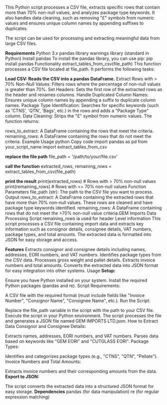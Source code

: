 This Python script processes a CSV file, extracts specific rows that contain more than 70% non-null values, and analyzes package type keywords. It also handles data cleaning, such as removing "£" symbols from numeric values and ensures unique column names by appending suffixes to duplicates.

The script can be used for processing and extracting meaningful data from large CSV files.

**Requirements**
Python 3.x
pandas library
warnings library (standard in Python)
Install pandas
To install the pandas library, you can use pip:
pip install pandas
Functionality
extract_tables_from_csv(file_path)
This function processes a CSV file located at file_path. It performs the following tasks:

**Load CSV: Reads the CSV into a pandas DataFrame.**
Extract Rows with > 70% Non-Null Values: Filters rows where the percentage of non-null values is greater than 70%.
Set Headers: Sets the first row of the extracted rows as the header and renames columns.
Handle Duplicated Column Names: Ensures unique column names by appending a suffix to duplicate column names.
Package Type Identification: Searches for specific keywords (such as 'CTNS', 'QTN', 'Bags', etc.) in the rows and adds a "Package Type" column.
Data Cleaning: Strips the "£" symbol from numeric values.
The function returns:

rows_to_extract: A DataFrame containing the rows that meet the criteria.
remaining_rows: A DataFrame containing the rows that do not meet the criteria.
Example Usage
python
Copy code
import pandas as pd
from your_script_name import extract_tables_from_csv

**replace the file path**
file_path = '/path/to/your/file.csv'

**call the function**
extracted_rows, remaining_rows = extract_tables_from_csv(file_path)

**print the result**
print(extracted_rows)  # Rows with > 70% non-null values
print(remaining_rows)  # Rows with <= 70% non-null values
Function Parameters
file_path (str): The path to the CSV file you want to process.
Output
rows_to_extract: A DataFrame containing the extracted rows that have more than 70% non-null values. These rows are cleaned and have package type keywords identified.
remaining_rows: A DataFrame containing rows that do not meet the >70% non-null value criteria.GEM Imports Data Processing Script 
remaining_rows ia used for header Level information
This script processes a CSV file containing import data and extracts key information such as consignor details, consignee details, VAT numbers, package types, and total amounts. The extracted data is formatted into JSON for easy storage and access.

**Features**
Extracts consignor and consignee details including names, addresses, EORI numbers, and VAT numbers.
Identifies package types from the CSV data.
Processes gross weight and pallet details.
Extracts invoice numbers and total amounts.
Converts the extracted data into JSON format for easy integration into other systems.
Usage
**Setup:**

Ensure you have Python installed on your system.
Install the required Python packages (pandas and re).
Script Requirements:

A CSV file with the required format (must include fields like "Invoice Number", "Consignor Name", "Consignee Name", etc.).
Run the Script:

Replace the file_path variable in the script with the path to your CSV file.
Execute the script in your Python environment.
The script processes the file and generates a JSON file named GEM IMPORTS LTD.json.
How to Extract Data
Consignor and Consignee Details:

Extracts names, addresses, EORI numbers, and VAT numbers.
Parses data based on keywords like "GEM EORI" and "CUTGLASS EORI".
Package Types:

Identifies and categorizes package types (e.g., "CTNS", "QTN", "Pellate").
Invoice Numbers and Total Amounts:

Extracts invoice numbers and their corresponding amounts from the data.
**Export to JSON:**

The script converts the extracted data into a structured JSON format for easy storage.
**Dependencies**
pandas (for data manipulation)
re (for regular expression matching)
